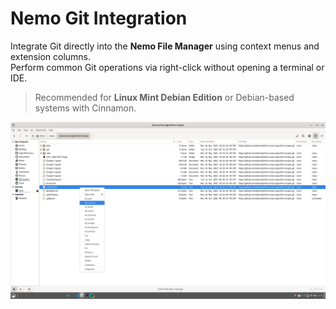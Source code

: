 Nemo Git Integration
=====

Integrate Git directly into the **Nemo File Manager** using context menus and extension columns.  
Perform common Git operations via right-click without opening a terminal or IDE.  

> Recommended for **Linux Mint Debian Edition** or Debian-based systems with Cinnamon.

![Nemo Git Integration Screenshot](./Screenshot%20from%202025-10-14%2015-15-14.png)
